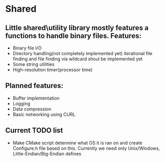 Shared
======
Little shared\utility library mostly features a functions to handle binary files.
Features:
------
* Binary file I/O
* Directory handling(not completely implemented yet) iterational file finding and file finding via wildcard shoul be implemented yet
* Some string utilities
* High-resolution timer(processor time)

Planned features:
------
* Buffer implementation
* Logging
* Data compression
* Basic networking using CURL

Current TODO list
------
* Make CMake script determine what OS it is ran on and create Configure.h file based on this. 
Currently we need only Unix/Windows, Little-Endian/Big-Endian defines